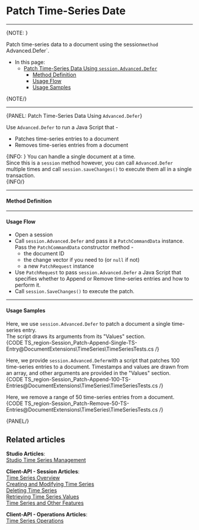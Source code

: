 ﻿# Patch Time-Series Date
---

{NOTE: }

Patch time-series data to a document using the session` method 
`Advanced.Defer`.  

* In this page:  
   * [Patch Time-Series Data Using `session.Advanced.Defer`](../../../../document-extensions/timeseries/client-api/session-methods/patch-ts-data#patch-time-series-data-using-advanced.defer)  
      * [Method Definition](../../../../document-extensions/timeseries/client-api/session-methods/patch-ts-data#method-definition)  
      * [Usage Flow](../../../../document-extensions/timeseries/client-api/session-methods/patch-ts-data#usage-flow)  
      * [Usage Samples](../../../../document-extensions/timeseries/client-api/session-methods/patch-ts-data#usage-samples)  

{NOTE/}

---

{PANEL: Patch Time-Series Data Using `Advanced.Defer`}

Use `Advanced.Defer` to run a Java Script that -  

* Patches time-series entries to a document  
* Removes time-series entries from a document  

{INFO: }
You can handle a single document at a time.  
Since this is a `session` method however, you can call 
`Advanced.Defer` multiple times and call `session.saveChanges()` 
to execute them all in a single transaction.  
{INFO/}

---

#### Method Definition  

---

#### Usage Flow  

* Open a session  
* Call `session.Advanced.Defer` and pass it a `PatchCommandData` instance.  
  Pass the `PatchCommandData` constructor method -  
   * the document ID  
   * the change vector if you need to (or `null` if not)  
   * a new `PatchRequest` instance  
* Use `PatchRequest` to pass `session.Advanced.Defer` a Java Script that 
  specifies whether to Append or Remove time-series entries and how to 
  perform it.  
* Call `session.SaveChanges()` to execute the patch.  
   
---

#### Usage Samples  

Here, we use `session.Advanced.Defer` to patch a document a single 
time-series entry.  
The script draws its arguments from its "Values" section.  
{CODE TS_region-Session_Patch-Append-Single-TS-Entry@DocumentExtensions\TimeSeries\TimeSeriesTests.cs /}

Here, we provide `session.Advanced.Defer`with a script that patches 
100 time-series entries to a document. Timestamps and values are drawn 
from an array, and other arguments are provided in the "Values" section.  
{CODE TS_region-Session_Patch-Append-100-TS-Entries@DocumentExtensions\TimeSeries\TimeSeriesTests.cs /}

Here, we remove a range of 50 time-series entries from a document.  
{CODE TS_region-Session_Patch-Remove-50-TS-Entries@DocumentExtensions\TimeSeries\TimeSeriesTests.cs /}

{PANEL/}

## Related articles
**Studio Articles**:  
[Studio Time Series Management]()  

**Client-API - Session Articles**:  
[Time Series Overview]()  
[Creating and Modifying Time Series]()  
[Deleting Time Series]()  
[Retrieving Time Series Values]()  
[Time Series and Other Features]()  

**Client-API - Operations Articles**:  
[Time Series Operations]()  
